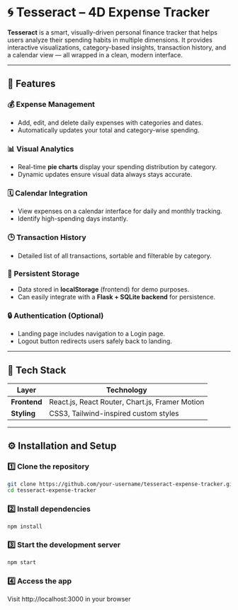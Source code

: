# 🌀 Tesseract – 4D Expense Tracker

**Tesseract** is a smart, visually-driven personal finance tracker that helps users analyze their spending habits in multiple dimensions. It provides interactive visualizations, category-based insights, transaction history, and a calendar view — all wrapped in a clean, modern interface.

---

## 🚀 Features

### 💰 Expense Management
- Add, edit, and delete daily expenses with categories and dates.  
- Automatically updates your total and category-wise spending.

### 📊 Visual Analytics
- Real-time **pie charts** display your spending distribution by category.  
- Dynamic updates ensure visual data always stays accurate.

### 🗓 Calendar Integration
- View expenses on a calendar interface for daily and monthly tracking.  
- Identify high-spending days instantly.

### 🕒 Transaction History
- Detailed list of all transactions, sortable and filterable by category.

### 🧠 Persistent Storage
- Data stored in **localStorage** (frontend) for demo purposes.  
- Can easily integrate with a **Flask + SQLite backend** for persistence.

### 🔒 Authentication (Optional)
- Landing page includes navigation to a Login page.  
- Logout button redirects users safely back to landing.

---

## 🧩 Tech Stack

| Layer | Technology |
|-------|-------------|
| **Frontend** | React.js, React Router, Chart.js, Framer Motion |
| **Styling** | CSS3, Tailwind-inspired custom styles |

---

## ⚙️ Installation and Setup

### 1️⃣ Clone the repository
```bash
git clone https://github.com/your-username/tesseract-expense-tracker.git
cd tesseract-expense-tracker
```
### 2️⃣ Install dependencies
```bash
npm install
```
### 3️⃣ Start the development server
```bash
npm start
```
### 4️⃣ Access the app
Visit http://localhost:3000 in your browser



